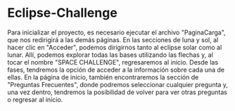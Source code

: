 # Eclipse-Challenge

Para inicializar el proyecto, es necesario ejecutar el archivo "PaginaCarga", que nos redirigirá a las demás páginas. En las secciones de luna y sol, al hacer clic en "Acceder", podemos dirigirnos tanto al eclipse solar como al lunar. Allí, podemos explorar todas las bases utilizando las flechas y, al tocar el nombre "SPACE CHALLENGE", regresaremos al inicio. Desde las fases, tendremos la opción de acceder a la información sobre cada una de ellas. En la página de inicio, también encontraremos la sección de "Preguntas Frecuentes", donde podremos seleccionar cualquier pregunta y, una vez dentro, tendremos la posibilidad de volver para ver otras preguntas o regresar al inicio.




